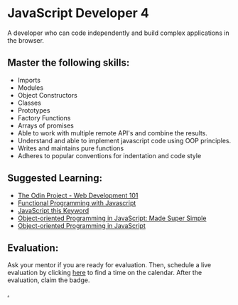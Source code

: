 # JavaScript Developer 4

A developer who can code independently and build complex applications in the browser.

## Master the following skills:

* Imports
* Modules
* Object Constructors
* Classes
* Prototypes
* Factory Functions
* Arrays of promises
* Able to work with multiple remote API's and combine the results.
* Understand and able to implement javascript code using OOP principles.
* Writes and maintains pure functions
* Adheres to popular conventions for indentation and code style

## Suggested Learning:

* [The Odin Project - Web Development 101](https://www.theodinproject.com/)
* [Functional Programming with Javascript](https://www.youtube.com/watch?v=e-5obm1G_FY)
* [JavaScript this Keyword](https://youtu.be/gvicrj31JOM)
* [Object-oriented Programming in JavaScript: Made Super Simple](https://www.youtube.com/watch?v=PFmuCDHHpwk)
* [Object-oriented Programming in JavaScript](https://medium.com/better-programming/object-oriented-programming-in-javascript-b3bda28d3e81)

## Evaluation:

Ask your mentor if you are ready for evaluation. Then, schedule a live evaluation by clicking [here](https://calendly.com/codex-academy/level-3-mastery-evaluation?a1=JavaScript%20Developer%204&a2=j7PDl2gDRauSz4_KcE-M1Q) to find a time on the calendar. After the evaluation, claim the badge.

[.](level-3)